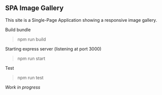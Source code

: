 ## SPA Image Gallery

This site is a Single-Page Application showing a responsive image gallery.


Build bundle
> npm run build

Starting express server (listening at port 3000)
> npm run start

Test
> npm run test


*Work in progress*
